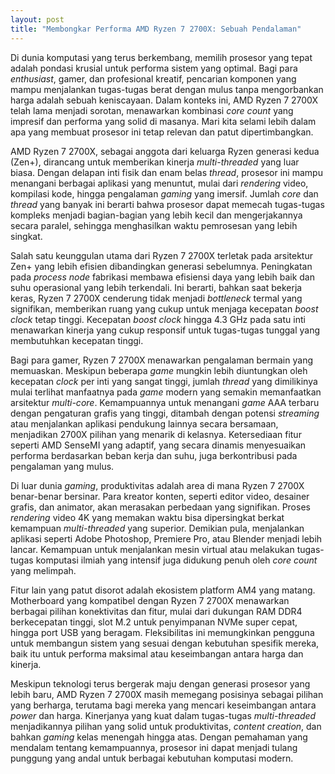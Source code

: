 ```yaml
---
layout: post
title: "Membongkar Performa AMD Ryzen 7 2700X: Sebuah Pendalaman"
---
```


Di dunia komputasi yang terus berkembang, memilih prosesor yang tepat adalah pondasi krusial untuk performa sistem yang optimal. Bagi para *enthusiast*, gamer, dan profesional kreatif, pencarian komponen yang mampu menjalankan tugas-tugas berat dengan mulus tanpa mengorbankan harga adalah sebuah keniscayaan. Dalam konteks ini, AMD Ryzen 7 2700X telah lama menjadi sorotan, menawarkan kombinasi *core count* yang impresif dan performa yang solid di masanya. Mari kita selami lebih dalam apa yang membuat prosesor ini tetap relevan dan patut dipertimbangkan.

AMD Ryzen 7 2700X, sebagai anggota dari keluarga Ryzen generasi kedua (Zen+), dirancang untuk memberikan kinerja *multi-threaded* yang luar biasa. Dengan delapan inti fisik dan enam belas *thread*, prosesor ini mampu menangani berbagai aplikasi yang menuntut, mulai dari *rendering* video, kompilasi kode, hingga pengalaman *gaming* yang imersif. Jumlah *core* dan *thread* yang banyak ini berarti bahwa prosesor dapat memecah tugas-tugas kompleks menjadi bagian-bagian yang lebih kecil dan mengerjakannya secara paralel, sehingga menghasilkan waktu pemrosesan yang lebih singkat.

Salah satu keunggulan utama dari Ryzen 7 2700X terletak pada arsitektur Zen+ yang lebih efisien dibandingkan generasi sebelumnya. Peningkatan pada *process node* fabrikasi membawa efisiensi daya yang lebih baik dan suhu operasional yang lebih terkendali. Ini berarti, bahkan saat bekerja keras, Ryzen 7 2700X cenderung tidak menjadi *bottleneck* termal yang signifikan, memberikan ruang yang cukup untuk menjaga kecepatan *boost clock* tetap tinggi. Kecepatan *boost clock* hingga 4.3 GHz pada satu inti menawarkan kinerja yang cukup responsif untuk tugas-tugas tunggal yang membutuhkan kecepatan tinggi.

Bagi para gamer, Ryzen 7 2700X menawarkan pengalaman bermain yang memuaskan. Meskipun beberapa *game* mungkin lebih diuntungkan oleh kecepatan *clock* per inti yang sangat tinggi, jumlah *thread* yang dimilikinya mulai terlihat manfaatnya pada *game* modern yang semakin memanfaatkan arsitektur *multi-core*. Kemampuannya untuk menangani *game* AAA terbaru dengan pengaturan grafis yang tinggi, ditambah dengan potensi *streaming* atau menjalankan aplikasi pendukung lainnya secara bersamaan, menjadikan 2700X pilihan yang menarik di kelasnya. Ketersediaan fitur seperti AMD SenseMI yang adaptif, yang secara dinamis menyesuaikan performa berdasarkan beban kerja dan suhu, juga berkontribusi pada pengalaman yang mulus.

Di luar dunia *gaming*, produktivitas adalah area di mana Ryzen 7 2700X benar-benar bersinar. Para kreator konten, seperti editor video, desainer grafis, dan animator, akan merasakan perbedaan yang signifikan. Proses *rendering* video 4K yang memakan waktu bisa dipersingkat berkat kemampuan *multi-threaded* yang superior. Demikian pula, menjalankan aplikasi seperti Adobe Photoshop, Premiere Pro, atau Blender menjadi lebih lancar. Kemampuan untuk menjalankan mesin virtual atau melakukan tugas-tugas komputasi ilmiah yang intensif juga didukung penuh oleh *core count* yang melimpah.

Fitur lain yang patut disorot adalah ekosistem platform AM4 yang matang. Motherboard yang kompatibel dengan Ryzen 7 2700X menawarkan berbagai pilihan konektivitas dan fitur, mulai dari dukungan RAM DDR4 berkecepatan tinggi, slot M.2 untuk penyimpanan NVMe super cepat, hingga port USB yang beragam. Fleksibilitas ini memungkinkan pengguna untuk membangun sistem yang sesuai dengan kebutuhan spesifik mereka, baik itu untuk performa maksimal atau keseimbangan antara harga dan kinerja.

Meskipun teknologi terus bergerak maju dengan generasi prosesor yang lebih baru, AMD Ryzen 7 2700X masih memegang posisinya sebagai pilihan yang berharga, terutama bagi mereka yang mencari keseimbangan antara *power* dan harga. Kinerjanya yang kuat dalam tugas-tugas *multi-threaded* menjadikannya pilihan yang solid untuk produktivitas, *content creation*, dan bahkan *gaming* kelas menengah hingga atas. Dengan pemahaman yang mendalam tentang kemampuannya, prosesor ini dapat menjadi tulang punggung yang andal untuk berbagai kebutuhan komputasi modern.
